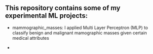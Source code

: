 ## This repository contains some of my experimental ML projects:

* mammographic_masses: I applied Multi Layer Perceptron (MLP) to classify benign and malignant mamographic masses given certain medical attributes

*
